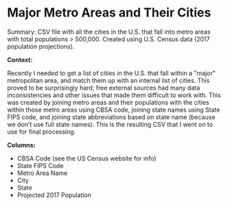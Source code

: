 # Major Metro Areas and Their Cities
Summary: CSV file with all the cities in the U.S. that fall into metro areas with total populations > 500,000. Created using U.S. Census data (2017 population projections).

**Context:**

Recently I needed to get a list of cities in the U.S. that fall within a "major" metropolitan area, and match them up with an internal list of cities. This proved to be surprisingly hard; free external sources had many data inconsistencies and other issues that made them difficult to work with. This was created by joining metro areas and their populations with the cities within those metro areas using CBSA code, joining state names using State FIPS code, and joining state abbreviations based on state name (because we don't use full state names). This is the resulting CSV that I went on to use for final processing.

**Columns:**
* CBSA Code (see the US Census website for info)
* State FIPS Code
* Metro Area Name
* City
* State
* Projected 2017 Population


